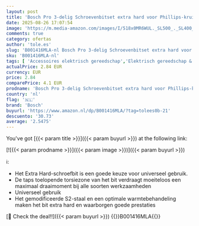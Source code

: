 ```yaml
---
layout: post
title: 'Bosch Pro 3-delig Schroevenbitset extra hard voor Phillips-kruiskopschroeven Länge: 25 mm'
date: 2025-08-26 17:07:54
image: 'https://m.media-amazon.com/images/I/518x0MR6WUL._SL500_._SL400_.jpg'
comments: true
category: ofertas
author: 'tole.es'
slug: 'B001416MLA-nl Bosch Pro 3-delig Schroevenbitset extra hard voor...'
sku: 'B001416MLA-nl'
tags: [ 'Accessoires elektrisch gereedschap','Elektrisch gereedschap & handgereedschap','Klussen & gereedschap','Schroevendraaieraccessoires','Schroevendraaierbitsets','bosch','🇳🇱', ]
actualPrice: 2.84 EUR
currency: EUR
price: 2.84
comparePrice: 4.1 EUR
prodname: 'Bosch Pro 3-delig Schroevenbitset extra hard voor Phillips-kruiskopschroeven Länge: 25 mm'
country: 'nl'
flag: '🇳🇱'
brand: 'Bosch'
buyurl: 'https://www.amazon.nl/dp/B001416MLA/?tag=tolees0b-21'
descuento: '30.73'
average: '2.5475'
---
```


You've got [{{< param title >}}]({{< param buyurl >}}) at the following link:

[![{{< param prodname >}}]({{< param image >}})]({{< param buyurl >}})

ℹ️:

- Het Extra Hard-schroefbit is een goede keuze voor universeel gebruik.
- De taps toelopende torsiezone van het bit verdraagt moeiteloos een maximaal draaimoment bij alle soorten werkzaamheden
- Universeel gebruik
- Het gemodificeerde S2-staal en een optimale warmtebehandeling maken het bit extra hard en waarborgen goede prestaties

[🛒 Check the deal!!]({{< param buyurl >}})
{{<world>}}B001416MLA{{</world>}}
